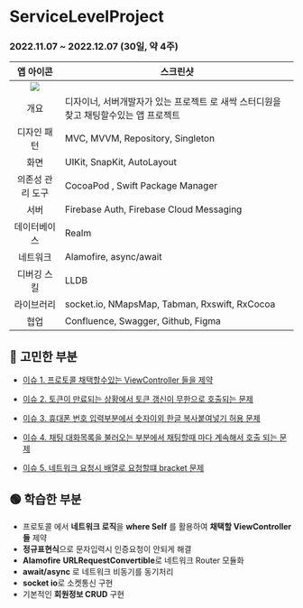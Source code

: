 #  ServiceLevelProject

### 2022.11.07 ~ 2022.12.07 (30일, 약 4주)

|                          앱 아이콘                           | 스크린샷                                                     |
| :----------------------------------------------------------: | ------------------------------------------------------------ |
| <img src="https://user-images.githubusercontent.com/55547933/208854647-52f47253-a0d7-4d8e-afd2-21c378837b9a.png"> |                                                              |
|                             개요                             | 디자이너, 서버개발자가 있는 프로젝트 로 새싹 스터디원을 찾고 채팅할수있는 앱 프로젝트 |
|                         디자인 패턴                          | MVC, MVVM, Repository, Singleton                             |
|                             화면                             | UIKit, SnapKit, AutoLayout                                   |
|                       의존성 관리 도구                       | CocoaPod , Swift Package Manager                             |
|                             서버                             | Firebase Auth, Firebase Cloud Messaging                      |
|                         데이터베이스                         | Realm                                                        |
|                           네트워크                           | Alamofire, async/await                                       |
|                         디버깅 스킬                          | LLDB                                                         |
|                          라이브러리                          | socket.io, NMapsMap, Tabman, Rxswift, RxCocoa                |
|                             협업                             | Confluence, Swagger, Github, Figma                           |



## 🔴 고민한 부분

- [이슈 1.  프로토콜 채택할수있는 ViewController 들을 제약](https://github.com/WooseokJ/ServiceLevelProject/issues/1)

- [이슈 2. 토큰이 만료되는 상황에서 토큰 갱신이 무한으로 호출되는 문제](https://github.com/WooseokJ/ServiceLevelProject/issues/3)

- [이슈 3. 휴대폰 번호 입력부분에서 숫자이외 한글 복사붙여넣기 허용 문제](https://github.com/WooseokJ/ServiceLevelProject/issues/4)

- [이슈 4. 채팅 대화목록을 불러오는 부분에서 채팅할때 마다 계속해서 호출 되는 문제](https://github.com/WooseokJ/ServiceLevelProject/issues/5)

- [이슈 5. 네트워크 요청시 배열로 요청할떄 bracket 문제](https://github.com/WooseokJ/ServiceLevelProject/issues/6)

    

## 🟢 학습한 부분

- 프로토콜 에서 **네트워크 로직**을 **where Self** 를 활용하여 **채택할 ViewController들** 제약
- **정규표현식**으로 문자입력시 인증요청이 안되게 해결
- **Alamofire** **URLRequestConvertible**로 네트워크 Router 모듈화
- **await/async** 로 네트워크 비동기를 동기처리
- **socket io**로 소켓통신 구현
- 기본적인 **회원정보 CRUD** 구현
